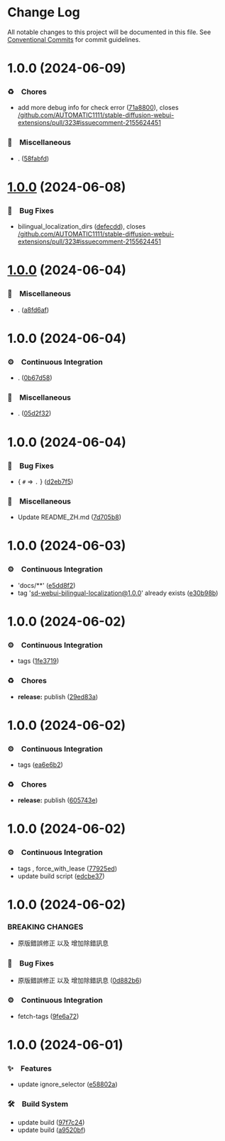 # Change Log

All notable changes to this project will be documented in this file.
See [Conventional Commits](https://conventionalcommits.org) for commit guidelines.

# 1.0.0 (2024-06-09)



### ♻️　Chores

* add more debug info for check error ([71a8800](https://github.com/journey-ad/sd-webui-bilingual-localization/commit/71a88009921d02f38ce77d646783b8c8cd5f28ed)), closes [/github.com/AUTOMATIC1111/stable-diffusion-webui-extensions/pull/323#issuecomment-2155624451](https://github.com//github.com/AUTOMATIC1111/stable-diffusion-webui-extensions/pull/323/issues/issuecomment-2155624451)


### 🔖　Miscellaneous

* . ([58fabfd](https://github.com/journey-ad/sd-webui-bilingual-localization/commit/58fabfdb10037d4047728982a1db75a14a41e54d))



# [1.0.0](https://github.com/journey-ad/sd-webui-bilingual-localization/compare/sd-webui-bilingual-localization@1.0.0...sd-webui-bilingual-localization@1.0.0) (2024-06-08)



### 🐛　Bug Fixes

* bilingual_localization_dirs ([defecdd](https://github.com/journey-ad/sd-webui-bilingual-localization/commit/defecdd00f4426eee91f1c77ef73e7b5432094db)), closes [/github.com/AUTOMATIC1111/stable-diffusion-webui-extensions/pull/323#issuecomment-2155624451](https://github.com//github.com/AUTOMATIC1111/stable-diffusion-webui-extensions/pull/323/issues/issuecomment-2155624451)



# [1.0.0](https://github.com/journey-ad/sd-webui-bilingual-localization/compare/sd-webui-bilingual-localization@1.0.0...sd-webui-bilingual-localization@1.0.0) (2024-06-04)



### 🔖　Miscellaneous

* . ([a8fd6af](https://github.com/journey-ad/sd-webui-bilingual-localization/commit/a8fd6af0cc7e73b7b03fe3d3c524363054bad08d))



# 1.0.0 (2024-06-04)



### ⚙️　Continuous Integration

* . ([0b67d58](https://github.com/journey-ad/sd-webui-bilingual-localization/commit/0b67d58cf793abeed2fef356a21cbd37ba75de64))


### 🔖　Miscellaneous

* . ([05d2f32](https://github.com/journey-ad/sd-webui-bilingual-localization/commit/05d2f321528741d100f05c52afbd7990b12b3275))



# 1.0.0 (2024-06-04)



### 🐛　Bug Fixes

* { `#` => `.` } ([d2eb7f5](https://github.com/journey-ad/sd-webui-bilingual-localization/commit/d2eb7f56ee1ca76fe555c075cbb4ce12fb43a82a))


### 🔖　Miscellaneous

* Update README_ZH.md ([7d705b8](https://github.com/journey-ad/sd-webui-bilingual-localization/commit/7d705b8d578efcbfc19e5439d1b460ef1d71965d))



# 1.0.0 (2024-06-03)



### ⚙️　Continuous Integration

* 'docs/**' ([e5dd8f2](https://github.com/journey-ad/sd-webui-bilingual-localization/commit/e5dd8f280a371f2a0ddeff97691c84c417740957))
* tag 'sd-webui-bilingual-localization@1.0.0' already exists ([e30b98b](https://github.com/journey-ad/sd-webui-bilingual-localization/commit/e30b98b4fe28e88464bc8a8726b470afbab7f64d))



# 1.0.0 (2024-06-02)



### ⚙️　Continuous Integration

* tags ([1fe3719](https://github.com/journey-ad/sd-webui-bilingual-localization/commit/1fe371999499f056dcefaa6b721564f4d54c3e8f))


### ♻️　Chores

* **release:** publish ([29ed83a](https://github.com/journey-ad/sd-webui-bilingual-localization/commit/29ed83af9c884cbec657462240a054c394cce1d6))



# 1.0.0 (2024-06-02)



### ⚙️　Continuous Integration

* tags ([ea6e6b2](https://github.com/journey-ad/sd-webui-bilingual-localization/commit/ea6e6b25903d601291b9f0dee7284451aae1cf42))


### ♻️　Chores

* **release:** publish ([605743e](https://github.com/journey-ad/sd-webui-bilingual-localization/commit/605743e695e720a17a2c1b09f35610d82e443325))



# 1.0.0 (2024-06-02)



### ⚙️　Continuous Integration

* tags , force_with_lease ([77925ed](https://github.com/journey-ad/sd-webui-bilingual-localization/commit/77925ed08fa6a96947a1ab4b79fac65ab5962e4d))
* update build script ([edcbe37](https://github.com/journey-ad/sd-webui-bilingual-localization/commit/edcbe37dfd93dcad0c9ec50fa30eb13d77003edd))



# 1.0.0 (2024-06-02)


### BREAKING CHANGES

* 原版錯誤修正 以及 增加除錯訊息



### 🐛　Bug Fixes

* 原版錯誤修正 以及 增加除錯訊息 ([0d882b6](https://github.com/journey-ad/sd-webui-bilingual-localization/commit/0d882b6e1e1eeaed7a900e4715d28c75f72d0819))


### ⚙️　Continuous Integration

* fetch-tags ([9fe6a72](https://github.com/journey-ad/sd-webui-bilingual-localization/commit/9fe6a726fa00e91b8eaa48ba0fa6f3005ab6c81e))



# 1.0.0 (2024-06-01)



### ✨　Features

* update ignore_selector ([e58802a](https://github.com/journey-ad/sd-webui-bilingual-localization/commit/e58802a079acf906077814e5d03d7dfbe7e8870b))


### 🛠　Build System

* update build ([97f7c24](https://github.com/journey-ad/sd-webui-bilingual-localization/commit/97f7c240b056f3dcaa80077a01faba429b8a079b))
* update build ([a9520bf](https://github.com/journey-ad/sd-webui-bilingual-localization/commit/a9520bf561ce30aa76c17560949c44b7ae38e847))
